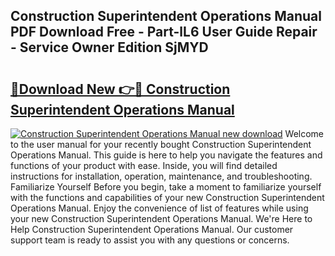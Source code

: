 ## Construction Superintendent Operations Manual PDF Download Free - Part-lL6 User Guide Repair - Service Owner Edition SjMYD

# <h2><a href="http://bc34769.oget.top/?id=Construction+Superintendent+Operations+Manual">🔗Download New 👉🔴 Construction Superintendent Operations Manual</a></h2>

[![Construction Superintendent Operations Manual new download](https://i.imgur.com/5g1atiW.png)](http://bc34769.oget.top/?id=Construction+Superintendent+Operations+Manual)
Welcome to the user manual for your recently bought Construction Superintendent Operations Manual. This guide is here to help you navigate the features and functions of your product with ease. Inside, you will find detailed instructions for installation, operation, maintenance, and troubleshooting. Familiarize Yourself Before you begin, take a moment to familiarize yourself with the functions and capabilities of your new Construction Superintendent Operations Manual. Enjoy the convenience of list of features while using your new Construction Superintendent Operations Manual. We're Here to Help Construction Superintendent Operations Manual. Our customer support team is ready to assist you with any questions or concerns.
